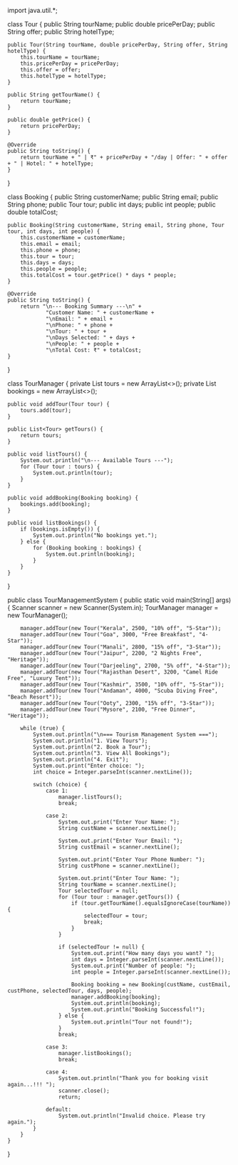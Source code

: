 import java.util.*;

class Tour {
    public String tourName;
    public double pricePerDay;
    public String offer;
    public String hotelType;

    public Tour(String tourName, double pricePerDay, String offer, String hotelType) {
        this.tourName = tourName;
        this.pricePerDay = pricePerDay;
        this.offer = offer;
        this.hotelType = hotelType;
    }

    public String getTourName() {
        return tourName;
    }

    public double getPrice() {
        return pricePerDay;
    }

    @Override
    public String toString() {
        return tourName + " | ₹" + pricePerDay + "/day | Offer: " + offer + " | Hotel: " + hotelType;
    }
}

class Booking {
    public String customerName;
    public String email;
    public String phone;
    public Tour tour;
    public int days;
    public int people;
    public double totalCost;

    public Booking(String customerName, String email, String phone, Tour tour, int days, int people) {
        this.customerName = customerName;
        this.email = email;
        this.phone = phone;
        this.tour = tour;
        this.days = days;
        this.people = people;
        this.totalCost = tour.getPrice() * days * people;
    }

    @Override
    public String toString() {
        return "\n--- Booking Summary ---\n" +
                "Customer Name: " + customerName +
                "\nEmail: " + email +
                "\nPhone: " + phone +
                "\nTour: " + tour +
                "\nDays Selected: " + days +
                "\nPeople: " + people +
                "\nTotal Cost: ₹" + totalCost;
    }
}

class TourManager {
    private List<Tour> tours = new ArrayList<>();
    private List<Booking> bookings = new ArrayList<>();

    public void addTour(Tour tour) {
        tours.add(tour);
    }

    public List<Tour> getTours() {
        return tours;
    }

    public void listTours() {
        System.out.println("\n--- Available Tours ---");
        for (Tour tour : tours) {
            System.out.println(tour);
        }
    }

    public void addBooking(Booking booking) {
        bookings.add(booking);
    }

    public void listBookings() {
        if (bookings.isEmpty()) {
            System.out.println("No bookings yet.");
        } else {
            for (Booking booking : bookings) {
                System.out.println(booking);
            }
        }
    }
}

public class TourManagementSystem {
    public static void main(String[] args) {
        Scanner scanner = new Scanner(System.in);
        TourManager manager = new TourManager();

        manager.addTour(new Tour("Kerala", 2500, "10% off", "5-Star"));
        manager.addTour(new Tour("Goa", 3000, "Free Breakfast", "4-Star"));
        manager.addTour(new Tour("Manali", 2800, "15% off", "3-Star"));
        manager.addTour(new Tour("Jaipur", 2200, "2 Nights Free", "Heritage"));
        manager.addTour(new Tour("Darjeeling", 2700, "5% off", "4-Star"));
        manager.addTour(new Tour("Rajasthan Desert", 3200, "Camel Ride Free", "Luxury Tent"));
        manager.addTour(new Tour("Kashmir", 3500, "10% off", "5-Star"));
        manager.addTour(new Tour("Andaman", 4000, "Scuba Diving Free", "Beach Resort"));
        manager.addTour(new Tour("Ooty", 2300, "15% off", "3-Star"));
        manager.addTour(new Tour("Mysore", 2100, "Free Dinner", "Heritage"));

        while (true) {
            System.out.println("\n=== Tourism Management System ===");
            System.out.println("1. View Tours");
            System.out.println("2. Book a Tour");
            System.out.println("3. View All Bookings");
            System.out.println("4. Exit");
            System.out.print("Enter choice: ");
            int choice = Integer.parseInt(scanner.nextLine());

            switch (choice) {
                case 1:
                    manager.listTours();
                    break;

                case 2:
                    System.out.print("Enter Your Name: ");
                    String custName = scanner.nextLine();

                    System.out.print("Enter Your Email: ");
                    String custEmail = scanner.nextLine();

                    System.out.print("Enter Your Phone Number: ");
                    String custPhone = scanner.nextLine();

                    System.out.print("Enter Tour Name: ");
                    String tourName = scanner.nextLine();
                    Tour selectedTour = null;
                    for (Tour tour : manager.getTours()) {
                        if (tour.getTourName().equalsIgnoreCase(tourName)) {
                            selectedTour = tour;
                            break;
                        }
                    }

                    if (selectedTour != null) {
                        System.out.print("How many days you want? ");
                        int days = Integer.parseInt(scanner.nextLine());
                        System.out.print("Number of people: ");
                        int people = Integer.parseInt(scanner.nextLine());

                        Booking booking = new Booking(custName, custEmail, custPhone, selectedTour, days, people);
                        manager.addBooking(booking);
                        System.out.println(booking);
                        System.out.println("Booking Successful!");
                    } else {
                        System.out.println("Tour not found!");
                    }
                    break;

                case 3:
                    manager.listBookings();
                    break;

                case 4:
                    System.out.println("Thank you for booking visit again...!!! ");
                    scanner.close();
                    return;

                default:
                    System.out.println("Invalid choice. Please try again.");
            }
        }
    }
}
